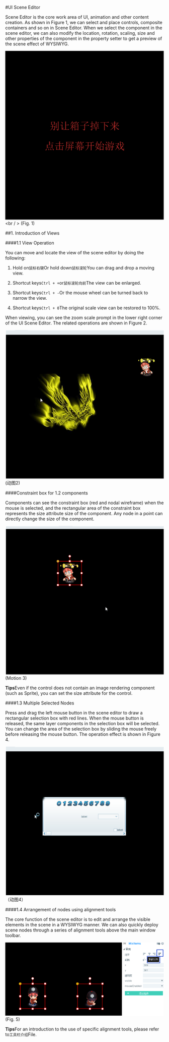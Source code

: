 #UI Scene Editor

Scene Editor is the core work area of UI, animation and other content creation. As shown in Figure 1, we can select and place controls, composite containers and so on in Scene Editor. When we select the component in the scene editor, we can also modify the location, rotation, scaling, size and other properties of the component in the property setter to get a preview of the scene effect of WYSIWYG.

​![图片1.png](img/1.png)<br / >
(Fig. 1)



##1. Introduction of Views

####1.1 View Operation

You can move and locate the view of the scene editor by doing the following:

1. Hold on`鼠标右键`Or hold down`鼠标滚轮`You can drag and drop a moving view.

2. Shortcut keys`Ctrl + +`or`鼠标滚轮向前`The view can be enlarged.

3. Shortcut keys`Ctrl + -`Or the mouse wheel can be turned back to narrow the view.

4. Shortcut keys`Ctrl + 0`The original scale view can be restored to 100%.

When viewing, you can see the zoom scale prompt in the lower right corner of the UI Scene Editor. The related operations are shown in Figure 2.

![动图2](img/2.gif)  <br /> (动图2)







####Constraint box for 1.2 components

Components can see the constraint box (red and nodal wireframe) when the mouse is selected, and the rectangular area of the constraint box represents the size attribute size of the component. Any node in a point can directly change the size of the component.

​![动图3](img/3.gif)<br/> (Motion 3)

**Tips**Even if the control does not contain an image rendering component (such as Sprite), you can set the size attribute for the control.



####1.3 Multiple Selected Nodes

Press and drag the left mouse button in the scene editor to draw a rectangular selection box with red lines. When the mouse button is released, the same layer components in the selection box will be selected. You can change the area of the selection box by sliding the mouse freely before releasing the mouse button. The operation effect is shown in Figure 4.

![动图4](img/4.gif) <br /> （动图4）







####1.4 Arrangement of nodes using alignment tools

The core function of the scene editor is to edit and arrange the visible elements in the scene in a WYSIWYG manner. We can also quickly deploy scene nodes through a series of alignment tools above the main window toolbar.

​![图片5](img/5.png)<br> (Fig. 5)

**Tips**For an introduction to the use of specific alignment tools, please refer to`工具栏介绍`File.
